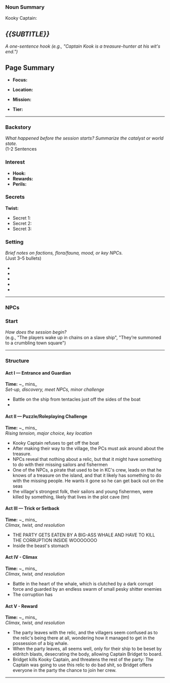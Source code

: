 ### Noun Summary
Kooky Captain: 

## *{{SUBTITLE}}*  
_A one-sentence hook (e.g., "Captain Kook is a treasure-hunter at his wit's end.")_ 


## Page Summary

- **Focus:**

- **Location:**

- **Mission:**

- **Tier:** 


---

### Backstory
_What happened before the session starts? Summarize the catalyst or world state._  
(1-2 Sentences


### Interest
- **Hook:** 
- **Rewards:** 
- **Perils:** 


### Secrets
**Twist:** 
- Secret 1:  
- Secret 2:  
- Secret 3:

### Setting
_Brief notes on factions, flora/fauna, mood, or key NPCs._  
(Just 3–5 bullets)

-  
-  
-  
-  
-  

---
### NPCs


### Start
_How does the session begin?_  
(e.g., "The players wake up in chains on a slave ship", "They’re summoned to a crumbling town square")

---

### Structure

#### Act I — Entrance and Guardian
**Time:** _~__ mins_  
_Set-up, discovery, meet NPCs, minor challenge_  
-  Battle on the ship from tentacles just off the sides of the boat
-  

#### Act II — Puzzle/Roleplaying Challenge 
**Time:** _~__ mins_  
_Rising tension, major choice, key location_  
- Kooky Captain refuses to get off the boat
- After making their way to the village, the PCs must ask around about the treasure. 
- NPCs reveal that nothing about a relic, but that it might have something to do with their missing sailors and fishermen
- One of the NPCs, a pirate that used to be in KC's crew, leads on that he knows of a treasure on the island, and that it likely has something to do with the missing people. He wants it gone so he can get back out on the seas
- the village's strongest folk, their sailors and young fishermen, were killed by something, likely that lives in the plot cave (tm)

#### Act III — Trick or Setback
**Time:** _~__ mins_  
_Climax, twist, and resolution_  
-  THE PARTY GETS EATEN BY A BIG-ASS WHALE AND HAVE TO KILL THE CORRUPTION INSIDE WOOOOOOO
-  Inside the beast's stomach


#### Act IV - Climax
**Time:** _~__ mins_  
_Climax, twist, and resolution_  
-  Battle in the heart of the whale, which is clutched by a dark corrupt force and guarded by an endless swarm of small pesky shitter enemies
-  The corruption has 


#### Act V - Reward
**Time:** _~__ mins_  
_Climax, twist, and resolution_  
-  The party leaves with the relic, and the villagers seem confused as to the relic's being there at all, wondering how it managed to get in the possession of a big whale.
- When the party leaves, all seems well, only for their ship to be beset by eldritch blasts, desecrating the body, allowing Captain Bridget to board.
- Bridget kills Kooky Captain, and threatens the rest of the party: The Captain was going to use this relic to do bad shit, so Bridget offers everyone in the party the chance to join her crew.


---

